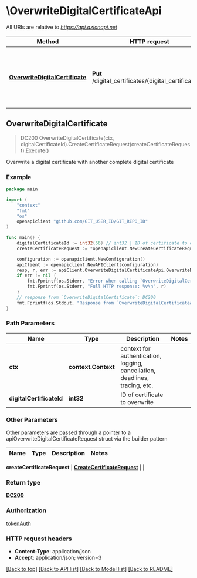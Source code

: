 # \OverwriteDigitalCertificateApi

All URIs are relative to *https://api.azionapi.net*

Method | HTTP request | Description
------------- | ------------- | -------------
[**OverwriteDigitalCertificate**](OverwriteDigitalCertificateApi.md#OverwriteDigitalCertificate) | **Put** /digital_certificates/{digital_certificate_id} | Overwrite a digital certificate with another complete digital certificate



## OverwriteDigitalCertificate

> DC200 OverwriteDigitalCertificate(ctx, digitalCertificateId).CreateCertificateRequest(createCertificateRequest).Execute()

Overwrite a digital certificate with another complete digital certificate

### Example

```go
package main

import (
    "context"
    "fmt"
    "os"
    openapiclient "github.com/GIT_USER_ID/GIT_REPO_ID"
)

func main() {
    digitalCertificateId := int32(56) // int32 | ID of certificate to overwrite
    createCertificateRequest := *openapiclient.NewCreateCertificateRequest("Name_example", "Certificate_example", "PrivateKey_example") // CreateCertificateRequest | 

    configuration := openapiclient.NewConfiguration()
    apiClient := openapiclient.NewAPIClient(configuration)
    resp, r, err := apiClient.OverwriteDigitalCertificateApi.OverwriteDigitalCertificate(context.Background(), digitalCertificateId).CreateCertificateRequest(createCertificateRequest).Execute()
    if err != nil {
        fmt.Fprintf(os.Stderr, "Error when calling `OverwriteDigitalCertificateApi.OverwriteDigitalCertificate``: %v\n", err)
        fmt.Fprintf(os.Stderr, "Full HTTP response: %v\n", r)
    }
    // response from `OverwriteDigitalCertificate`: DC200
    fmt.Fprintf(os.Stdout, "Response from `OverwriteDigitalCertificateApi.OverwriteDigitalCertificate`: %v\n", resp)
}
```

### Path Parameters


Name | Type | Description  | Notes
------------- | ------------- | ------------- | -------------
**ctx** | **context.Context** | context for authentication, logging, cancellation, deadlines, tracing, etc.
**digitalCertificateId** | **int32** | ID of certificate to overwrite | 

### Other Parameters

Other parameters are passed through a pointer to a apiOverwriteDigitalCertificateRequest struct via the builder pattern


Name | Type | Description  | Notes
------------- | ------------- | ------------- | -------------

 **createCertificateRequest** | [**CreateCertificateRequest**](CreateCertificateRequest.md) |  | 

### Return type

[**DC200**](DC200.md)

### Authorization

[tokenAuth](../README.md#tokenAuth)

### HTTP request headers

- **Content-Type**: application/json
- **Accept**: application/json; version=3

[[Back to top]](#) [[Back to API list]](../README.md#documentation-for-api-endpoints)
[[Back to Model list]](../README.md#documentation-for-models)
[[Back to README]](../README.md)

